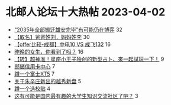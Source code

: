 # 北邮人论坛十大热帖 2023-04-02

- [“2035年全部搬迁雄安完毕”有可能仍在博弈](https://bbs.byr.cn/article/Picture/3338691) 32
- [【取名】爸爸姓刘，妈妈姓李](https://bbs.byr.cn/article/FamilyLife/146501) 30
- [【offer比较-成都】中电10 VS 成飞132](https://bbs.byr.cn/article/Job/2187898) 16
- [昨晚的女生，你看到了吗？](https://bbs.byr.cn/article/Talking/6383302) 16
- [【转】超神准！星座小王子独创的新型占卜、來一起試玩一下！](https://bbs.byr.cn/article/Constellations/326533) 9
- [邮储信用卡中心](https://bbs.byr.cn/article/WorkLife/1198512) 7
- [蹲一个富士XT5](https://bbs.byr.cn/article/Photo/275056) 7
- [关于朱辛庄新出的越秀新盘](https://bbs.byr.cn/article/Home/135000) 5
- [蹲一个选校贴](https://bbs.byr.cn/article/GoAbroad/391706) 4
- [这有可能是国内最有趣的大学生知识交流社区了吧？](https://bbs.byr.cn/article/Entrepreneurship/28751) 3


